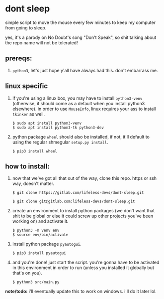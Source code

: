# dont sleep

simple script to move the mouse every few minutes to keep my computer from going to sleep.

yes, it's a parody on No Doubt's song "Don't Speak", so shit talking about the repo name will not be tolerated!

## prereqs:
1. `python3`, let's just hope y'all have always had this. don't embarrass me.

## linux specific
1. if you're using a linux box, you may have to install `python3-venv` (otherwise, it should come as a default when you install python3 elsewhere). in order to use `MouseInfo`, linux requires your ass to install `tkinker` as well.
    ```
    $ sudo apt install python3-venv
    $ sudo apt install python3-tk python3-dev
    ```
1. python package `wheel` should also be installed, if not, it'll default to using the regular shmegular `setup.py install`.
    ```
    $ pip3 install wheel
    ```

## how to install:
1. now that we've got all that out of the way, clone this repo. https or ssh way, doesn't matter.
    ```
    $ git clone https://gitlab.com/lifeless-devs/dont-sleep.git
    ```
    ```
    $ git clone git@gitlab.com:lifeless-devs/dont-sleep.git
    ```
1. create an environment to install python packages (we don't want that shit to be global or else it could screw up other projects you've been working on) and activate it.
    ```
    $ python3 -m venv env
    $ source env/bin/activate
    ```
1. install python package `pyautogui`.
    ```
    $ pip3 install pyautogui
    ```
1. and you're done! just start the script. you're gonna have to be activated in this environment in order to run (unless you installed it globally but that's on you).
    ```
    $ python3 src/main.py
    ```

**note/todo:** i'll eventually update this to work on windows. i'll do it later lol.
